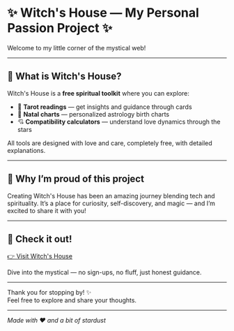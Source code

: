 # ✨ Witch's House — My Personal Passion Project ✨

Welcome to my little corner of the mystical web!  

---

## 🔮 What is Witch's House?

Witch's House is a **free spiritual toolkit** where you can explore:  
- 🎴 **Tarot readings** — get insights and guidance through cards  
- 🌌 **Natal charts** — personalized astrology birth charts  
- 💘 **Compatibility calculators** — understand love dynamics through the stars  

All tools are designed with love and care, completely free, with detailed explanations.  

---

## 🚀 Why I’m proud of this project

Creating Witch's House has been an amazing journey blending tech and spirituality. It’s a place for curiosity, self-discovery, and magic — and I’m excited to share it with you!  

---

## 🔗 Check it out!

[👉 Visit Witch's House](https://witchs-house.vercel.app)  

Dive into the mystical — no sign-ups, no fluff, just honest guidance.  

---

Thank you for stopping by! ✨  
Feel free to explore and share your thoughts.

---

*Made with ❤️ and a bit of stardust*
